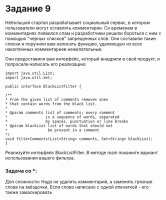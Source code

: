 # Задание 9

Небольшой стартап разрабатывает социальный сервис, в котором пользователи могут оставлять комментарии. Со временем в комментариях появился спам и разработчики решили бороться с ним с помощью "черных списков" запрещенных слов. Они составили такие списки и поручили вам написать функцию, удаляющую из всех накопленных комментариев нежелательные.

Они предоставили вам интерфейс, который внедрили в свой продукт, и попросили написать его реализацию:

```
import java.util.List;
import java.util.Set;

public interface BlackListFilter {

/**
* From the given list of comments removes ones
* that contain words from the black list.
*
* @param comments list of comments; every comment
*                 is a sequence of words, separated 
*                 by spaces, punctuation or line breaks   
* @param blackList list of words that should not
*                  be present in a comment
*/
void filterComments(List<String> comments, Set<String> blackList);
}
```

Реализуйте интерфейс BlackListFilter.
В методе main покажите вариант использования вашего фильтра.

### Задача со *:
Доп сложности:
Надо не удалить комментарий, а заменить грязные слова на звёздочки.
Если слово написано с одной опечаткой - его также замаскировать


